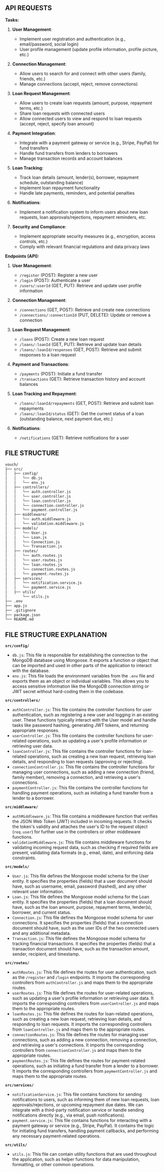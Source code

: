 ## API REQUESTS

**Tasks:**

1. **User Management**:

   - Implement user registration and authentication (e.g., email/password, social login)
   - User profile management (update profile information, profile picture, etc.)

2. **Connection Management**:

   - Allow users to search for and connect with other users (family, friends, etc.)
   - Manage connections (accept, reject, remove connections)

3. **Loan Request Management**:

   - Allow users to create loan requests (amount, purpose, repayment terms, etc.)
   - Share loan requests with connected users
   - Allow connected users to view and respond to loan requests (accept, reject, specify loan amount)

4. **Payment Integration**:

   - Integrate with a payment gateway or service (e.g., Stripe, PayPal) for fund transfers
   - Handle fund transfers from lenders to borrowers
   - Manage transaction records and account balances

5. **Loan Tracking**:

   - Track loan details (amount, lender(s), borrower, repayment schedule, outstanding balance)
   - Implement loan repayment functionality
   - Handle late payments, reminders, and potential penalties

6. **Notifications**:

   - Implement a notification system to inform users about new loan requests, loan approvals/rejections, repayment reminders, etc.

7. **Security and Compliance**:
   - Implement appropriate security measures (e.g., encryption, access controls, etc.)
   - Comply with relevant financial regulations and data privacy laws

**Endpoints (API):**

1. **User Management**:

   - `/register` (POST): Register a new user
   - `/login` (POST): Authenticate a user
   - `/users/:userId` (GET, PUT): Retrieve and update user profile information

2. **Connection Management**:

   - `/connections` (GET, POST): Retrieve and create new connections
   - `/connections/:connectionId` (PUT, DELETE): Update or remove a connection

3. **Loan Request Management**:

   - `/loans` (POST): Create a new loan request
   - `/loans/:loanId` (GET, PUT): Retrieve and update loan details
   - `/loans/:loanId/responses` (GET, POST): Retrieve and submit responses to a loan request

4. **Payment and Transactions**:

   - `/payments` (POST): Initiate a fund transfer
   - `/transactions` (GET): Retrieve transaction history and account balances

5. **Loan Tracking and Repayment**:

   - `/loans/:loanId/repayments` (GET, POST): Retrieve and submit loan repayments
   - `/loans/:loanId/status` (GET): Get the current status of a loan (outstanding balance, next payment due, etc.)

6. **Notifications**:
   - `/notifications` (GET): Retrieve notifications for a user

## FILE STRUCTURE

```bash
vouch/
├── src/
│   ├── config/
│   │   └── db.js
│   │   └── env.js
│   ├── controllers/
│   │   └── auth.controller.js
│   │   └── user.controller.js
│   │   └── loan.controller.js
│   │   └── connection.controller.js
│   │   └── payment.controller.js
│   ├── middleware/
│   │   └── auth.middleware.js
│   │   └── validation.middleware.js
│   ├── models/
│   │   └── User.js
│   │   └── Loan.js
│   │   └── Connection.js
│   │   └── Transaction.js
│   ├── routes/
│   │   └── auth.routes.js
│   │   └── user.routes.js
│   │   └── loan.routes.js
│   │   └── connection.routes.js
│   │   └── payment.routes.js
│   ├── services/
│   │   └── notification.service.js
│   │   └── payment.service.js
│   ├── utils/
│       └── utils.js
├── .env
├── app.js
├── .gitignore
├── package.json
└── README.md
```

## FILE STRUCTURE EXPLANATION

**`src/config/`**

- `db.js`: This file is responsible for establishing the connection to the MongoDB database using Mongoose. It exports a function or object that can be imported and used in other parts of the application to interact with the database.
- `env.js`: This file loads the environment variables from the `.env` file and exports them as an object or individual variables. This allows you to access sensitive information like the MongoDB connection string or JWT secret without hard-coding them in the codebase.

**`src/controllers/`**

- `authController.js`: This file contains the controller functions for user authentication, such as registering a new user and logging in an existing user. These functions typically interact with the User model and handle tasks like password hashing, generating JWT tokens, and returning appropriate responses.
- `userController.js`: This file contains the controller functions for user-related operations, such as updating a user's profile information or retrieving user data.
- `loanController.js`: This file contains the controller functions for loan-related operations, such as creating a new loan request, retrieving loan details, and responding to loan requests (approving or rejecting).
- `connectionController.js`: This file contains the controller functions for managing user connections, such as adding a new connection (friend, family member), removing a connection, and retrieving a user's connections.
- `paymentController.js`: This file contains the controller functions for handling payment operations, such as initiating a fund transfer from a lender to a borrower.

**`src/middleware/`**

- `authMiddleware.js`: This file contains a middleware function that verifies the JSON Web Token (JWT) included in incoming requests. It checks the token's validity and attaches the user's ID to the request object (`req.user`) for further use in the controllers or other middleware functions.
- `validationMiddleware.js`: This file contains middleware functions for validating incoming request data, such as checking if required fields are present, validating data formats (e.g., email, date), and enforcing data constraints.

**`src/models/`**

- `User.js`: This file defines the Mongoose model schema for the User entity. It specifies the properties (fields) that a user document should have, such as username, email, password (hashed), and any other relevant user information.
- `Loan.js`: This file defines the Mongoose model schema for the Loan entity. It specifies the properties (fields) that a loan document should have, such as the loan amount, purpose, repayment terms, lender(s), borrower, and current status.
- `Connection.js`: This file defines the Mongoose model schema for user connections. It specifies the properties (fields) that a connection document should have, such as the user IDs of the two connected users and any additional metadata.
- `Transaction.js`: This file defines the Mongoose model schema for tracking financial transactions. It specifies the properties (fields) that a transaction document should have, such as the transaction amount, sender, recipient, and timestamp.

**`src/routes/`**

- `authRoutes.js`: This file defines the routes for user authentication, such as the `/register` and `/login` endpoints. It imports the corresponding controllers from `authController.js` and maps them to the appropriate routes.
- `userRoutes.js`: This file defines the routes for user-related operations, such as updating a user's profile information or retrieving user data. It imports the corresponding controllers from `userController.js` and maps them to the appropriate routes.
- `loanRoutes.js`: This file defines the routes for loan-related operations, such as creating a new loan request, retrieving loan details, and responding to loan requests. It imports the corresponding controllers from `loanController.js` and maps them to the appropriate routes.
- `connectionRoutes.js`: This file defines the routes for managing user connections, such as adding a new connection, removing a connection, and retrieving a user's connections. It imports the corresponding controllers from `connectionController.js` and maps them to the appropriate routes.
- `paymentRoutes.js`: This file defines the routes for payment-related operations, such as initiating a fund transfer from a lender to a borrower. It imports the corresponding controllers from `paymentController.js` and maps them to the appropriate routes.

**`src/services/`**

- `notificationService.js`: This file contains functions for sending notifications to users, such as informing them of new loan requests, loan approvals/rejections, or upcoming repayment due dates. We can integrate with a third-party notification service or handle sending notifications directly (e.g., via email, push notifications).
- `payment.service.js`: This file contains functions for interacting with a payment gateway or service (e.g., Stripe, PayPal). It contains the logic for initiating fund transfers, handling payment callbacks, and performing any necessary payment-related operations.

**`src/utils/`**

- `utils.js`: This file can contain utility functions that are used throughout the application, such as helper functions for data manipulation, formatting, or other common operations.
